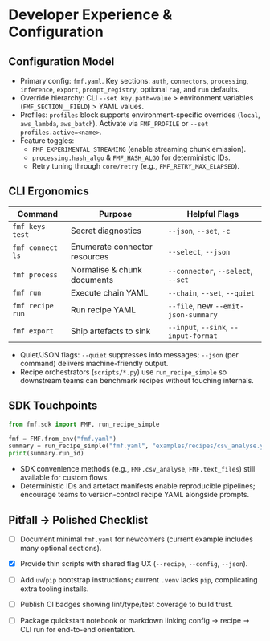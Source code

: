 # Developer Experience & Configuration

## Configuration Model
- Primary config: `fmf.yaml`. Key sections: `auth`, `connectors`, `processing`, `inference`, `export`, `prompt_registry`, optional `rag`, and `run` defaults.
- Override hierarchy: CLI `--set key.path=value` > environment variables (`FMF_SECTION__FIELD`) > YAML values.
- Profiles: `profiles` block supports environment-specific overrides (`local`, `aws_lambda`, `aws_batch`). Activate via `FMF_PROFILE` or `--set profiles.active=<name>`.
- Feature toggles:
  - `FMF_EXPERIMENTAL_STREAMING` (enable streaming chunk emission).
  - `processing.hash_algo` & `FMF_HASH_ALGO` for deterministic IDs.
  - Retry tuning through `core/retry` (e.g., `FMF_RETRY_MAX_ELAPSED`).

## CLI Ergonomics
| Command | Purpose | Helpful Flags |
|---------|---------|---------------|
| `fmf keys test` | Secret diagnostics | `--json`, `--set`, `-c` |
| `fmf connect ls` | Enumerate connector resources | `--select`, `--json` |
| `fmf process` | Normalise & chunk documents | `--connector`, `--select`, `--set` |
| `fmf run` | Execute chain YAML | `--chain`, `--set`, `--quiet` |
| `fmf recipe run` | Run recipe YAML | `--file`, new `--emit-json-summary` |
| `fmf export` | Ship artefacts to sink | `--input`, `--sink`, `--input-format` |
- Quiet/JSON flags: `--quiet` suppresses info messages; `--json` (per command) delivers machine-friendly output.
- Recipe orchestrators (`scripts/*.py`) use `run_recipe_simple` so downstream teams can benchmark recipes without touching internals.

## SDK Touchpoints
```python
from fmf.sdk import FMF, run_recipe_simple

fmf = FMF.from_env("fmf.yaml")
summary = run_recipe_simple("fmf.yaml", "examples/recipes/csv_analyse.yaml", use_recipe_rag=True)
print(summary.run_id)
```
- SDK convenience methods (e.g., `FMF.csv_analyse`, `FMF.text_files`) still available for custom flows.
- Deterministic IDs and artefact manifests enable reproducible pipelines; encourage teams to version-control recipe YAML alongside prompts.

## Pitfall → Polished Checklist
- [ ] Document minimal `fmf.yaml` for newcomers (current example includes many optional sections).
- [x] Provide thin scripts with shared flag UX (`--recipe`, `--config`, `--json`).
- [ ] Add `uv`/`pip` bootstrap instructions; current `.venv` lacks `pip`, complicating extra tooling installs.
- [ ] Publish CI badges showing lint/type/test coverage to build trust.
- [ ] Package quickstart notebook or markdown linking config → recipe → CLI run for end-to-end orientation.

